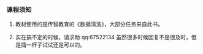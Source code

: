 ### 课程须知
1. 教材使用的是传智教育的《数据清洗》，大部分任务来自此书。

2.  实在搞不定的时候，请求助
   qq:67522134
   虽然很多时候回复不是很及时，但是捅一杆子试试还是可以的。

   

